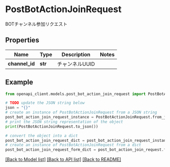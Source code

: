 # PostBotActionJoinRequest

BOTチャンネル参加リクエスト

## Properties

Name | Type | Description | Notes
------------ | ------------- | ------------- | -------------
**channel_id** | **str** | チャンネルUUID | 

## Example

```python
from openapi_client.models.post_bot_action_join_request import PostBotActionJoinRequest

# TODO update the JSON string below
json = "{}"
# create an instance of PostBotActionJoinRequest from a JSON string
post_bot_action_join_request_instance = PostBotActionJoinRequest.from_json(json)
# print the JSON string representation of the object
print(PostBotActionJoinRequest.to_json())

# convert the object into a dict
post_bot_action_join_request_dict = post_bot_action_join_request_instance.to_dict()
# create an instance of PostBotActionJoinRequest from a dict
post_bot_action_join_request_form_dict = post_bot_action_join_request.from_dict(post_bot_action_join_request_dict)
```
[[Back to Model list]](../README.md#documentation-for-models) [[Back to API list]](../README.md#documentation-for-api-endpoints) [[Back to README]](../README.md)



